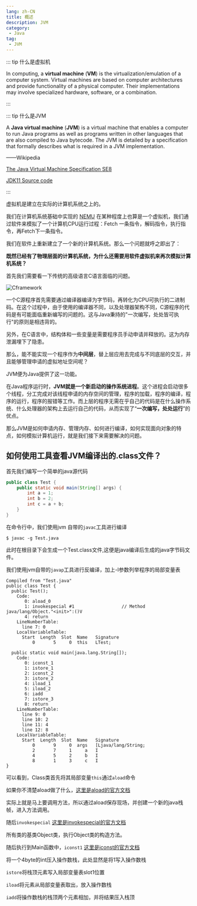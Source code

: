 ```yaml
---
lang: zh-CN
title: 概述
description: JVM
category: 
 - Java
tag:
 - JVM
---
```


::: tip 什么是虚拟机

In computing, a **virtual machine** (**VM**) is the virtualization/emulation of a computer system. Virtual machines are based on computer architectures and provide functionality of a physical computer. Their implementations may involve specialized hardware, software, or a combination. 

:::

::: tip 什么是JVM

A **Java virtual machine** (**JVM**) is a virtual machine that enables a computer to run Java programs as well as programs written in other languages that are also compiled to Java bytecode. The JVM is detailed by a specification that formally describes what is required in a JVM implementation. 

——Wikipedia

[The Java Virtual Machine Specification SE8](https://docs.oracle.com/javase/specs/jvms/se8/html/)

[JDK11 Source code](http://hg.openjdk.java.net/jdk/jdk11/file/1ddf9a99e4ad/src/hotspot)

:::

虚拟机是建立在实际的计算机系统之上的。

我们在计算机系统基础中实现的  [NEMU](http://120.48.87.150/article/basic/nemu.html) 在某种程度上也算是一个虚拟机，我们通过软件来模拟了一个计算机CPU运行过程：Fetch 一条指令，解码指令，执行指令，再Fetch下一条指令。

我们在软件上重新建立了一个新的计算机系统。那么一个问题就呼之即出了：

**既然已经有了物理层面的计算机系统，为什么还需要用软件虚拟机来再次模拟计算机系统？**

首先我们需要看一下传统的高级语言C语言面临的问题。

![Cframework](\javastack\jvm\Cframework.png)

一个C源程序首先需要通过编译器编译为字节码，再转化为CPU可执行的二进制码。在这个过程中，由于使用的编译器不同，以及处理器架构不同，C源程序的代码是有可能面临重新编写的问题的。这与Java秉持的"一次编写，处处皆可执行"的原则是相违背的。

另外，在C语言中，结构体和一些变量是需要程序员手动申请并释放的。这为内存泄漏埋下了隐患。

那么，能不能实现一个程序作为**中间层**，替上层应用去完成与不同底层的交互，并且能够管理申请的虚拟地址空间呢？

JVM便为Java提供了这一功能。

在Java程序运行时，**JVM就是一个新启动的操作系统进程**。这个进程会启动很多个线程，分工完成对该线程申请的内存空间的管理，程序的加载，程序的编译，程序的运行，程序的报错等工作。而上层的程序无需在乎自己的代码是在什么操作系统、什么处理器的架构上去运行自己的代码，从而实现了“**一次编写，处处运行**”的优点。

那么JVM是如何申请内存、管理内存、如何进行编译，如何实现面向对象的特点，如何模拟计算机运行，就是我们接下来需要解决的问题。

## 如何使用工具查看JVM编译出的.class文件？

首先我们编写一个简单的java源代码

```java
public class Test {
    public static void main(String[] args) {
        int a = 1;
        int b = 2;
        int c = a + b;
    }
}
```

在命令行中，我们使用jvm 自带的`javac`工具进行编译

```shell
$ javac -g Test.java
```

此时在根目录下会生成一个Test.class文件,这便是java编译后生成的java字节码文件。

我们使用jvm自带的`javap`工具进行反编译，加上-l参数列举程序的局部变量表

```shell
Compiled from "Test.java"
public class Test {
  public Test();
    Code:
       0: aload_0
       1: invokespecial #1                  // Method java/lang/Object."<init>":()V
       4: return
    LineNumberTable:
      line 7: 0
    LocalVariableTable:
      Start  Length  Slot  Name   Signature
          0       5     0  this   LTest;

  public static void main(java.lang.String[]);
    Code:
       0: iconst_1
       1: istore_1
       2: iconst_2
       3: istore_2
       4: iload_1
       5: iload_2
       6: iadd
       7: istore_3
       8: return
    LineNumberTable:
      line 9: 0
      line 10: 2
      line 11: 4
      line 12: 8
    LocalVariableTable:
      Start  Length  Slot  Name   Signature
          0       9     0  args   [Ljava/lang/String;
          2       7     1     a   I
          4       5     2     b   I
          8       1     3     c   I
}

```

可以看到，Class类首先将其局部变量`this`通过`aload`命令

如果你不清楚aload做了什么，[这里是aload的官方文档](https://docs.oracle.com/javase/specs/jvms/se8/html/jvms-4.html#jvms-4.10.1.9.aload)

实际上就是马上要调用方法，所以通过aload保存现场，并创建一个新的java栈帧，进入方法调用。

随后`invokespecial` [这里是invokespecial的官方文档](https://docs.oracle.com/javase/specs/jvms/se8/html/jvms-4.html#jvms-4.10.1.9.invokespecial)

所有类的基类Object类，执行Object类的构造方法。

随后执行到Main函数中，`iconst1` [这里是iconst的官方文档](https://docs.oracle.com/javase/specs/jvms/se8/html/jvms-6.html#jvms-6.5.iconst_i)

将一个4byte的int压入操作数栈，此处显然是将1写入操作数栈

`istore`将栈顶元素写入局部变量表slot1位置

`iload`将元素从局部变量表取出，放入操作数栈

`iadd`将操作数栈的栈顶两个元素相加，并将结果压入栈顶
